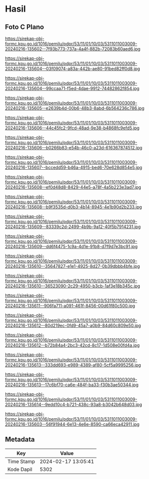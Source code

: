 # Hasil

## Foto C Plano

https://sirekap-obj-formc.kpu.go.id/1016/pemilu/pdpr/53/11/01/10/03/5311011003009-20240216-135602--7f93b773-737a-4a4f-882b-72083b60aed6.jpg

https://sirekap-obj-formc.kpu.go.id/1016/pemilu/pdpr/53/11/01/10/03/5311011003009-20240216-135604--03f09074-a83a-442b-ae80-91bed82ff0d8.jpg

https://sirekap-obj-formc.kpu.go.id/1016/pemilu/pdpr/53/11/01/10/03/5311011003009-20240216-135604--99ccaa71-f5ed-4dae-9912-74482862f854.jpg

https://sirekap-obj-formc.kpu.go.id/1016/pemilu/pdpr/53/11/01/10/03/5311011003009-20240216-135605--e2639b4d-00b6-48b3-8abd-6b564236c786.jpg

https://sirekap-obj-formc.kpu.go.id/1016/pemilu/pdpr/53/11/01/10/03/5311011003009-20240216-135606--44c45fc2-9fcd-48ad-9e38-b4868fc9efd5.jpg

https://sirekap-obj-formc.kpu.go.id/1016/pemilu/pdpr/53/11/01/10/03/5311011003009-20240216-135606--b0266b83-e54b-46c0-a23d-616367874512.jpg

https://sirekap-obj-formc.kpu.go.id/1016/pemilu/pdpr/53/11/01/10/03/5311011003009-20240216-135607--bccedd59-b46a-4915-bed6-70e628d854e5.jpg

https://sirekap-obj-formc.kpu.go.id/1016/pemilu/pdpr/53/11/01/10/03/5311011003009-20240216-135608--ef0d48d8-8429-44e5-a78f-4a5b223e3ad7.jpg

https://sirekap-obj-formc.kpu.go.id/1016/pemilu/pdpr/53/11/01/10/03/5311011003009-20240216-135608--b9f3535d-d0b3-4b14-8945-4e1b90d2b233.jpg

https://sirekap-obj-formc.kpu.go.id/1016/pemilu/pdpr/53/11/01/10/03/5311011003009-20240216-135609--83339c2d-2499-4b9b-9a12-40f5b7914231.jpg

https://sirekap-obj-formc.kpu.go.id/1016/pemilu/pdpr/53/11/01/10/03/5311011003009-20240216-135609--dd6f4475-1c9a-4d1e-91b8-d7f9d7e3bc91.jpg

https://sirekap-obj-formc.kpu.go.id/1016/pemilu/pdpr/53/11/01/10/03/5311011003009-20240216-135610--35647827-e1e1-4925-8d27-0b39dbbb4bfe.jpg

https://sirekap-obj-formc.kpu.go.id/1016/pemilu/pdpr/53/11/01/10/03/5311011003009-20240216-135610--36523090-2c29-4950-b3cb-1af3e18b345c.jpg

https://sirekap-obj-formc.kpu.go.id/1016/pemilu/pdpr/53/11/01/10/03/5311011003009-20240216-135611--906fa711-a091-461f-8456-00d61f80c500.jpg

https://sirekap-obj-formc.kpu.go.id/1016/pemilu/pdpr/53/11/01/10/03/5311011003009-20240216-135612--80d219ec-0fd9-45a7-a0b9-84d60c809e50.jpg

https://sirekap-obj-formc.kpu.go.id/1016/pemilu/pdpr/53/11/01/10/03/5311011003009-20240216-135612--b72b84a4-2bc3-42cd-8c17-1d508e00fd4a.jpg

https://sirekap-obj-formc.kpu.go.id/1016/pemilu/pdpr/53/11/01/10/03/5311011003009-20240216-135613--333dd693-e989-4389-af80-5cf5a9995256.jpg

https://sirekap-obj-formc.kpu.go.id/1016/pemilu/pdpr/53/11/01/10/03/5311011003009-20240216-135613--17c6bf70-ca6e-484f-ba33-f30b3ae50344.jpg

https://sirekap-obj-formc.kpu.go.id/1016/pemilu/pdpr/53/11/01/10/03/5311011003009-20240216-135614--9edd10c4-b721-438c-93a8-b3042b648d03.jpg

https://sirekap-obj-formc.kpu.go.id/1016/pemilu/pdpr/53/11/01/10/03/5311011003009-20240216-135603--56f91944-6e13-4e6e-8590-ca66eca42911.jpg


## Metadata

| Key        | Value               |
| ---------- | ------------------- |
| Time Stamp | 2024-02-17 13:05:41 |
| Kode Dapil | 5302                |



